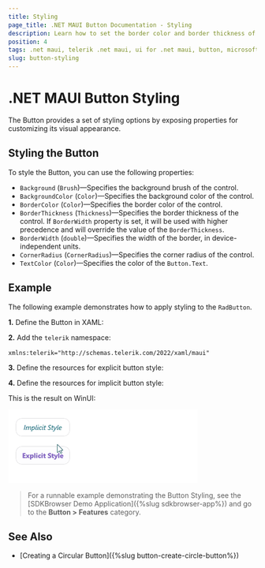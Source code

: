 ```yaml
---
title: Styling
page_title: .NET MAUI Button Documentation - Styling
description: Learn how to set the border color and border thickness of the Telerik Button for .NET MAUI.
position: 4
tags: .net maui, telerik .net maui, ui for .net maui, button, microsoft .net maui
slug: button-styling
---
```


# .NET MAUI Button Styling

The Button provides a set of styling options by exposing properties for customizing its visual appearance.

## Styling the Button

To style the Button, you can use the following properties:

* `Background` (`Brush`)&mdash;Specifies the background brush of the control.
* `BackgroundColor` (`Color`)&mdash;Specifies the background color of the control.
* `BorderColor` (`Color`)&mdash;Specifies the border color of the control.
* `BorderThickness` (`Thickness`)&mdash;Specifies the border thickness of the control. If `BorderWidth` property is set, it will be used with higher precedence and will override the value of the `BorderThickness`.
* `BorderWidth` (`double`)&mdash;Specifies the width of the border, in device-independent units.
* `CornerRadius` (`CornerRadius`)&mdash;Specifies the corner radius of the control.
* `TextColor` (`Color`)&mdash;Specifies the color of the `Button.Text`.

## Example

The following example demonstrates how to apply styling to the `RadButton`.

**1.** Define the Button in XAML:

<snippet id='button-styling' />

**2.** Add the `telerik` namespace:

```XAML
xmlns:telerik="http://schemas.telerik.com/2022/xaml/maui"
```

**3.** Define the resources for explicit button style:

<snippet id='button-styling-explicit' />

**4.** Define the resources for implicit button style:

<snippet id='button-styling-implicit' />

This is the result on WinUI:

![.NET MAUI Button Styling](images/button-styling.gif)

> For a runnable example demonstrating the Button Styling, see the [SDKBrowser Demo Application]({%slug sdkbrowser-app%}) and go to the **Button > Features** category.

## See Also

- [Creating a Circular Button]({%slug button-create-circle-button%})
